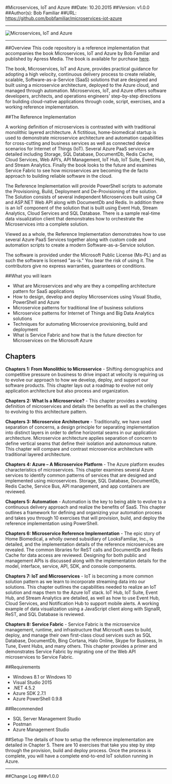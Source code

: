 #Microservices, IoT and Azure
##Date: 10.20.2015
##Version: v1.0.0
##Author(s): Bob Familiar
##URL: https://github.com/bobfamiliar/microservices-iot-azure


----------


![Microservices, IoT and Azure][1]

----------
##Overview
This code repository is a reference implementation that accompanies the book Microservices, IoT and Azure by Bob Familiar and published by Apress Media. The book is available for purchase [here][2].

The book, Microservices, IoT and Azure, provides practical guidance for adopting a high velocity, continuous delivery process to create reliable, scalable, Software-as-a-Service (SaaS) solutions that are designed and built using a microservice architecture, deployed to the Azure cloud, and managed through automation. Microservices, IoT, and Azure offers software developers, architects, and operations engineers’ step-by-step directions for building cloud-native applications through code, script, exercises, and a working reference implementation.

##The Reference Implementation

A working definition of microservices is contrasted with with traditional monolithic layered architecture. A fictitious, home-biomedical startup is used to demonstrate microservice architecture and automation capabilities for cross-cutting and business services as well as connected device scenarios for Internet of Things (IoT). Several Azure PaaS services are detailed including Storage, SQL Database, DocumentDb, Redis Cache, Cloud Services, Web API’s, API Management, IoT Hub, IoT Suite, Event Hub, and Stream Analytics. Finally the book looks to the future and examines Service Fabric to see how microservices are becoming the de facto approach to building reliable software in the cloud.

The Reference Implementation will provide PowerShell scripts to automate the Provisioning, Build, Deployment and De-Provisioning of the solution. The Solution consists of several independent Microservices built using C# and ASP.NET Web API along with DocumentDb and Redis. In addition there is an IoT component of the solution that is built using Event Hub, Stream Analytics, Cloud Services and SQL Database. There is a sample real-time data visualization client that demonstrates how to orchestrate the Microservices into a complete solution.

Viewed as a whole, the Reference Implementation demonstrates how to use several Azure PaaS Services together along with custom code and automation scripts to create a modern Software-as-a-Service solution. 

The software is provided under the Microsoft Public License (Ms-PL) and as such the software is licensed "as-is." You bear the risk of using it. The contributors give no express warranties, guarantees or conditions.

##What you will learn
 - What are Microservices and why are they a compelling architecture pattern for SaaS applications 
 - How to design, develop and deploy Microservices using Visual Studio, PowerShell and Azure
 - Microservice patterns for traditional line of business solutions 
 - Microservice patterns for Internet of Things and Big Data Analytics solutions 
 - Techniques for automating Microservice provisioning, build and deployment 
 - What is Service Fabric and how that is the future direction for Microservices on the Microsoft Azure

## Chapters 
**Chapters 1: From Monolithic to Microservice** - Shifting demographics and competitive pressure on business to drive impact at velocity is requiring us to evolve our approach to how we develop, deploy, and support our software products. This chapter lays out a roadmap to evolve not only application architecture but also process and organization.

**Chapters 2: What Is a Microservice?** - This chapter provides a working definition of microservices and details the benefits as well as the challenges to evolving to this architecture pattern.

**Chapters 3: Microservice Architecture** - Traditionally, we have used separation of concerns, a design principle for separating implementation into distinct layers in order to define horizontal seams in our application architecture. Microservice architecture applies separation of concern to define vertical seams that define their isolation and autonomous nature. This chapter will compare and contrast microservice architecture with traditional layered architecture.

**Chapters 4: Azure – A Microservice Platform** - The Azure platform exudes characteristics of microservices. This chapter examines several Azure services to identify common patterns of services that are designed and implemented using microservices. Storage, SQL Database, DocumentDb, Redis Cache, Service Bus, API management, and app containers are reviewed.

**Chapters 5: Automation** - Automation is the key to being able to evolve to a continuous delivery approach and realize the benefits of SaaS. This chapter outlines a framework for defining and organizing your automation process and takes you through 10 exercises that will provision, build, and deploy the reference implementation using PowerShell.

**Chapters 6: Microservice Reference Implementation** - The epic story of Home Biomedical, a wholly owned subsidiary of LooksFamiliar, Inc., is detailed, and the implementation details of the reference microservices are revealed. The common libraries for ReST calls and DocumentDb and Redis Cache for data access are reviewed. Designing for both public and management APIs is discussed along with the implementation details for the model, interface, service, API, SDK, and console components.

**Chapters 7: IoT and Microservices** - IoT is becoming a more common solution pattern as we learn to incorporate streaming data into our solutions. This chapter outlines the capabilities needed to realize an IoT solution and maps them to the Azure IoT stack. IoT Hub, IoT Suite, Event Hub, and Stream Analytics are detailed, as well as how to use Event Hub, Cloud Services, and Notification Hub to support mobile alerts. A working example of data visualization using a JavaScript client along with SignalR, ReST, and SQL Database is reviewed.

**Chapters 8: Service Fabric** - Service Fabric is the microservice management, runtime, and infrastructure that Microsoft uses to build, deploy, and manage their own first-class cloud services such as SQL Database, DocumentDb, Bing Cortana, Halo Online, Skype for Business, In Tune, Event Hubs, and many others. This chapter provides a primer and demonstrates Service Fabric by migrating one of the Web API microservices to Service Fabric.

##Requirements

 - Windows 8.1 or Windows 10
 - Visual Studio 2015
 - .NET 4.5.2
 - Azure SDK 2.7.1
 - Azure PowerShell 0.9.8

##Recommended

 - SQL Server Management Studio
 - Postman
 - Azure Management Studio

##Setup
The details of how to setup the reference implementation are detailed in Chapter 5. There are 10 exercises that take you step by step through the provision, build and deploy process. Once the process is complete, you will have a complete end-to-end IoT solution running in Azure.

----------

##Change Log
###v1.0.0



  [1]: http://bobfamiliar.azurewebsites.net/wp-content/uploads/2015/10/bookcover-small.jpg
  [2]: http://amzn.to/1RFjiUW "Amazon"
